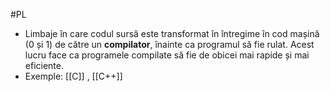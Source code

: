 #PL 

- Limbaje în care codul sursă este transformat în întregime în cod mașină (0 și 1) de către un **compilator**, înainte ca programul să fie rulat. Acest lucru face ca programele compilate să fie de obicei mai rapide și mai eficiente.
- Exemple: [[C]] , [[C++]]  